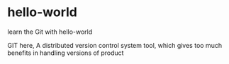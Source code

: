 # hello-world
learn the Git with hello-world

GIT here,
A distributed version control system tool, which gives too much benefits in handling versions of product
